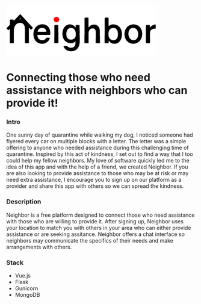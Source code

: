  ![Neighbor](https://github.com/njbrunner/covid-19/raw/master/client/src/assets/images/neighbor_400x134.png)

# Connecting those who need assistance with neighbors who can provide it!

### Intro
One sunny day of quarantine while walking my dog, I noticed someone had flyered every car on multiple blocks with a letter. The letter was a simple offering to anyone who needed assistance during this challenging time of quarantine. Inspired by this act of kindness, I set out to find a way that I too could help my fellow neighbors. My love of software quickly led me to the idea of this app and with the help of a friend, we created Neighbor. If you are also looking to provide assistance to those who may be at risk or may need extra assistance, I encourage you to sign up on our platform as a provider and share this app with others so we can spread the kindness.

### Description
Neighbor is a free platform designed to connect those who need assistance with those who are willing to provide it. After signing up, Neighbor uses your location to match you with others in your area who can either provide assistance or are seeking assitance. Neighbor offers a chat interface so neighbors may communicate the specifics of their needs and make arrangements with others.

### Stack
- Vue.js
- Flask
- Gunicorn
- MongoDB
